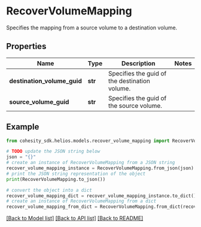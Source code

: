 # RecoverVolumeMapping

Specifies the mapping from a source volume to a destination volume.

## Properties

Name | Type | Description | Notes
------------ | ------------- | ------------- | -------------
**destination_volume_guid** | **str** | Specifies the guid of the destination volume. | 
**source_volume_guid** | **str** | Specifies the guid of the source volume. | 

## Example

```python
from cohesity_sdk.helios.models.recover_volume_mapping import RecoverVolumeMapping

# TODO update the JSON string below
json = "{}"
# create an instance of RecoverVolumeMapping from a JSON string
recover_volume_mapping_instance = RecoverVolumeMapping.from_json(json)
# print the JSON string representation of the object
print(RecoverVolumeMapping.to_json())

# convert the object into a dict
recover_volume_mapping_dict = recover_volume_mapping_instance.to_dict()
# create an instance of RecoverVolumeMapping from a dict
recover_volume_mapping_from_dict = RecoverVolumeMapping.from_dict(recover_volume_mapping_dict)
```
[[Back to Model list]](../README.md#documentation-for-models) [[Back to API list]](../README.md#documentation-for-api-endpoints) [[Back to README]](../README.md)


